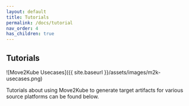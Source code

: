 ```yaml
---
layout: default
title: Tutorials
permalink: /docs/tutorial
nav_order: 4
has_children: true
---
```


## Tutorials

![Move2Kube Usecases]({{ site.baseurl }}/assets/images/m2k-usecases.png)

Tutorials about using Move2Kube to generate target artifacts for various source platforms can be found below.
